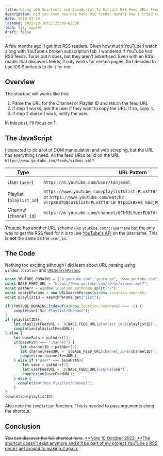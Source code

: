 ```yaml
---
title: Using iOS Shortcuts and JavaScript To Extract RSS Feed URLs From YouTube
description: Did you know YouTube have RSS feeds? Here's how I tried to get them using iOS Shortcuts
date: 2019-07-28
lastmod: 2022-10-10T12:23:06+02:00
tech: [js, apple]
draft: false
---
```


A few months ago, I got into RSS readers. Given how much YouTube I watch along with YouTube's broken subscription tab, I wondered if YouTube had RSS feeds. Turns out it does, but they aren't advertised. Even with an RSS reader that discovers feeds, it only works for certain pages. So I decided to use iOS Shortcuts to do it for me.

## Overview
The shortcut will works like this:
1. Parse the URL for the Channel or Playlist ID and return the feed URL
2. If step 1 works, ask the user if they want to copy the URL. If so, copy it.
3. If step 2 doesn't work, notify the user.

In this post, I'll focus on 1.

## The JavaScript
I expected to do a lot of DOM manipulation and web scraping, but the URL has everything I need.  All the feed URLs build on the URL `https://www.youtube.com/feeds/videos.xml?`.

|Type|URL Pattern|Feed URL|id|
|---|---|---|---|
|User (`user`)|`https://m.youtube.com/user/tonjesml`|`https://www.youtube.com/feeds/videos.xml?user=tonjesml`|`tonjesml`|
|Playlist (`playlist_id`)|`https://www.youtube.com/playlist&list=PLv3TTBr1W_9tppikBxAE_G6qjWdBljBHJ` or `https://www.youtube.com/watch?v=rpXGB7QQcuY&list=PLv3TTBr1W_9tppikBxAE_G6qjWdBljB`|`https://www.youtube.com/feeds/videos.xml?playlist_id=PLv3TTBr1W_9tppikBxAE_G6qjWdBljBHJ`|`PLv3TTBr1W_9tppikBxAE_G6qjWdBljBHJ`|
|Channel (`channel_id`)|`https://m.youtube.com/channel/UCU6JLYuerEUb7VrDd4zLihg`|`https://www.youtube.com/feeds/videos.xml?channel_id=UCU6JLYuerEUb7VrDd4zLihg`|`UCU6JLYuerEUb7VrDd4zLihg`|

Youtube has another URL scheme like `youtube.com/c/username` but the only way to get the RSS feed for it is to use [YouTube's API](https://developers.google.com/youtube/v3/) on the username. This is **not** the same as the `user_id`.

## The Code

Nothing too exciting although I did learn about URL parsing using `window.location` and [`URLSearchParams`](https://developer.mozilla.org/en-US/docs/Web/API/URLSearchParams).

```js
const YOUTUBE_DOMAINS = ["m.youtube.com","youtu.be", "www.youtube.com"];
const BASE_FEED_URL = "https://www.youtube.com/feeds/videos.xml?";
const pathArr = window.location.pathname.split("/");
const searchParams = new URLSearchParams(window.location.search);
const playlistID = searchParams.get("list");

if (YOUTUBE_DOMAINS.indexOf(window.location.hostname) === -1) {
    completion("Non Playlist/Channel");
}
if (playlistID){
    let playlistFeedURL = `${BASE_FEED_URL}playlist_id=${playlistID}`;
    completion(playlistFeedURL);
} else {
    let basePath = pathArr[1];
    if(basePath === "channel") {
       let channelID = pathArr[2];
       let channelFeedURL = `${BASE_FEED_URL}channel_id=${channelID}`;
       completion(channelFeedURL);
    } else if ("user" === basePath){
        let user = pathArr[2];
        let userFeedURL = `${BASE_FEED_URL}user=${user}`;
        completion(userFeedURL);
    } else {
      completion("Non Playlist/Channel");
    }
}
completion(playlistID);
```

Also note the `completion` function. This is needed to pass arguments along the shortcut.

## Conclusion

~~You can discover the full shortcut here.~~ <ins>**Note 10 October 2022: **The shortcut doesn't exist anymore and it'll be part of my project YouTube x RSS once I get around to making it again.</ins>
